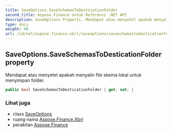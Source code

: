 ```yaml
---
title: SaveOptions.SaveSchemasToDesticationFolder
second_title: Aspose.Finance untuk Referensi .NET API
description: SaveOptions Properti. Mendapat atau menyetel apakah menyalin file skema lokal untuk menyimpan folder.
type: docs
weight: 40
url: /id/net/aspose.finance.xbrl/saveoptions/saveschemastodesticationfolder/
---
```

## SaveOptions.SaveSchemasToDesticationFolder property

Mendapat atau menyetel apakah menyalin file skema lokal untuk menyimpan folder.

```csharp
public bool SaveSchemasToDesticationFolder { get; set; }
```

### Lihat juga

* class [SaveOptions](../)
* ruang nama [Aspose.Finance.Xbrl](../../saveoptions/)
* perakitan [Aspose.Finance](../../../)



